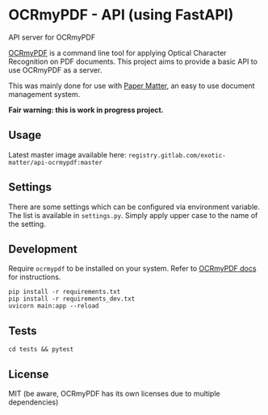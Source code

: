# OCRmyPDF - API (using FastAPI)

API server for OCRmyPDF

[OCRmyPDF](https://ocrmypdf.readthedocs.io) is a command line tool for applying Optical Character Recognition on PDF
documents. This project aims to provide a basic API to use OCRmyPDF as a server.

This was mainly done for use with [Paper Matter](https://gitlab.com/exotic-matter/ftl-app), an easy to use document
management system.

**Fair warning: this is work in progress project.**

## Usage

Latest master image available here: `registry.gitlab.com/exotic-matter/api-ocrmypdf:master`

## Settings

There are some settings which can be configured via environment variable. The list is available in `settings.py`. Simply
apply upper case to the name of the setting.

## Development

Require `ocrmypdf` to be installed on your system. Refer to [OCRmyPDF docs](https://ocrmypdf.readthedocs.io) for
instructions.

```shell
pip install -r requirements.txt
pip install -r requirements_dev.txt
uvicorn main:app --reload
```

## Tests

```shell
cd tests && pytest
```

## License

MIT (be aware, OCRmyPDF has its own licenses due to multiple dependencies)